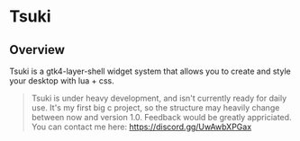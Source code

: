 # Tsuki

## Overview

Tsuki is a gtk4-layer-shell widget system that allows you to create and style your desktop with lua + css. 

> Tsuki is under heavy development, and isn't currently ready for daily use. It's my first big c project, so the structure may heavily change between now and version 1.0.
> Feedback would be greatly appriciated. You can contact me here: https://discord.gg/UwAwbXPGax
